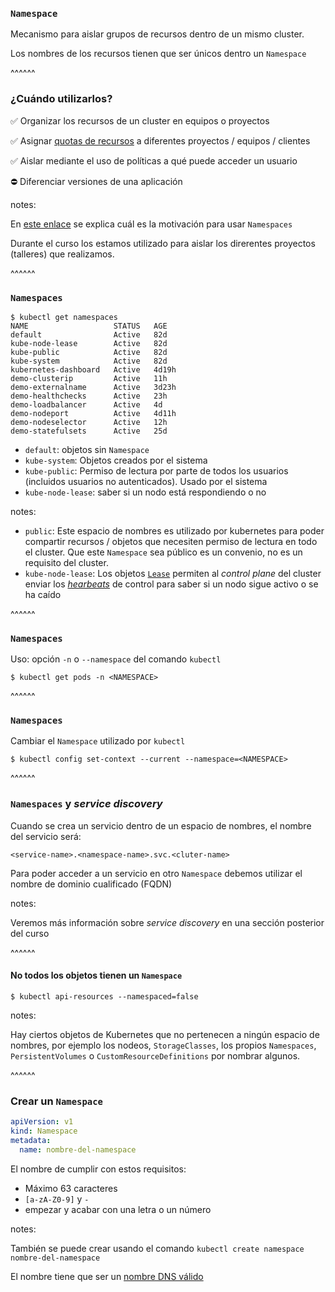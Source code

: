 ### `Namespace`

Mecanismo para aislar grupos de recursos dentro de un mismo cluster.

Los nombres de los recursos tienen que ser únicos dentro un `Namespace`

^^^^^^

### ¿Cuándo utilizarlos?

✅ Organizar los recursos de un cluster en equipos o proyectos

✅ Asignar [quotas de recursos](https://kubernetes.io/docs/concepts/policy/resource-quotas/) a diferentes proyectos / equipos / clientes

✅ Aislar mediante el uso de políticas a qué puede acceder un usuario

⛔ Diferenciar versiones de una aplicación

notes:

En [este enlace](https://kubernetes.io/docs/tasks/administer-cluster/namespaces/#understanding-the-motivation-for-using-namespaces)
se explica cuál es la motivación para usar `Namespaces`

Durante el curso los estamos utilizado para aislar los direrentes proyectos (talleres) que realizamos.

^^^^^^

### `Namespaces`

```shell [3-6]
$ kubectl get namespaces
NAME                   STATUS   AGE
default                Active   82d
kube-node-lease        Active   82d
kube-public            Active   82d
kube-system            Active   82d
kubernetes-dashboard   Active   4d19h
demo-clusterip         Active   11h
demo-externalname      Active   3d23h
demo-healthchecks      Active   23h
demo-loadbalancer      Active   4d
demo-nodeport          Active   4d11h
demo-nodeselector      Active   12h
demo-statefulsets      Active   25d
```

* `default`: objetos sin `Namespace`
* `kube-system`: Objetos creados por el sistema
* `kube-public`: Permiso de lectura por parte de todos los usuarios (incluidos
  usuarios no autenticados). Usado por el sistema
* `kube-node-lease`: saber si un nodo está respondiendo o no

notes:

* `public`: Este espacio de nombres es utilizado por kubernetes para poder
  compartir recursos / objetos que necesiten permiso de lectura en todo el cluster.
  Que este `Namespace` sea público es un convenio, no es un requisito del
  cluster.
* `kube-node-lease`: Los objetos [`Lease`](https://kubernetes.io/docs/reference/kubernetes-api/cluster-resources/lease-v1/) 
  permiten al _control plane_ del cluster
  enviar los [_hearbeats_](https://kubernetes.io/docs/concepts/architecture/nodes/#heartbeats)
  de control para saber si un nodo sigue activo o se ha caído

^^^^^^

### `Namespaces`

Uso: opción `-n` o `--namespace` del comando `kubectl`

```shell
$ kubectl get pods -n <NAMESPACE>
```


^^^^^^

### `Namespaces`

Cambiar el `Namespace` utilizado por `kubectl`

```shell
$ kubectl config set-context --current --namespace=<NAMESPACE>
```

^^^^^^

### `Namespaces` y _service discovery_

Cuando se crea un servicio dentro de un espacio de nombres, el nombre del servicio será:

`<service-name>.<namespace-name>.svc.<cluter-name>`

Para poder acceder a un servicio en otro `Namespace` debemos utilizar el nombre de dominio 
cualificado (FQDN)

notes:

Veremos más información sobre _service discovery_ en una sección posterior del curso

^^^^^^

#### No todos los objetos tienen un `Namespace`

```shell
$ kubectl api-resources --namespaced=false
```

notes:

Hay ciertos objetos de Kubernetes que no pertenecen a ningún espacio de nombres, por ejemplo
los nodeos, `StorageClasses`, los propios `Namespaces`, `PersistentVolumes` o
`CustomResourceDefinitions` por nombrar algunos.

^^^^^^

### Crear un `Namespace`

```yaml
apiVersion: v1
kind: Namespace
metadata:
  name: nombre-del-namespace
```
El nombre de cumplir con estos requisitos:
* Máximo 63 caracteres
* `[a-zA-Z0-9]` y `-`
* empezar y acabar con una letra o un número

notes:

También se puede crear usando el comando `kubectl create namespace nombre-del-namespace`

El nombre tiene que ser un [nombre DNS válido](https://kubernetes.io/docs/concepts/overview/working-with-objects/names/#dns-label-names)

